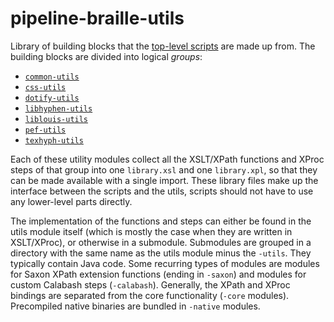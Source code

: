 pipeline-braille-utils
======================

Library of building blocks that the
[top-level scripts](../pipeline-braille-scripts) are made up from. The
building blocks are divided into logical *groups*:

- [`common-utils`](common-utils/src/main)
- [`css-utils`](css-utils)
- [`dotify-utils`](dotify-utils)
- [`libhyphen-utils`](libhyphen-utils)
- [`liblouis-utils`](liblouis-utils)
- [`pef-utils`](pef-utils)
- [`texhyph-utils`](texhyph-utils)

Each of these utility modules collect all the XSLT/XPath functions and
XProc steps of that group into one `library.xsl` and one
`library.xpl`, so that they can be made available with a single
import. These library files make up the interface between the scripts
and the utils, scripts should not have to use any lower-level parts
directly.

The implementation of the functions and steps can either be found in
the utils module itself (which is mostly the case when they are
written in XSLT/XProc), or otherwise in a submodule. Submodules are
grouped in a directory with the same name as the utils module minus
the `-utils`.  They typically contain Java code. Some recurring types
of modules are modules for Saxon XPath extension functions (ending in
`-saxon`) and modules for custom Calabash steps (`-calabash`).
Generally, the XPath and XProc bindings are separated from the core
functionality (`-core` modules). Precompiled native binaries are
bundled in `-native` modules.
